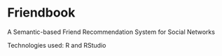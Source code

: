 # Friendbook
A Semantic-based Friend Recommendation System for Social Networks

Technologies used: R and RStudio
